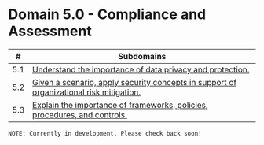 # Domain 5.0 - Compliance and Assessment

| # | Subdomains   | 
|---|---|
|5.1 | [Understand the importance of data privacy and protection.](https://github.com/erich-tech/CySA_Plus/tree/main/Domain_5#readme) |
|5.2 | [Given a scenario, apply security concepts in support of organizational risk mitigation.](https://github.com/erich-tech/CySA_Plus/tree/main/Domain_5#readme) |
|5.3 | [Explain the importance of frameworks, policies, procedures, and controls.](https://github.com/erich-tech/CySA_Plus/tree/main/Domain_5#readme) |


```
NOTE: Currently in development. Please check back soon! 
```
